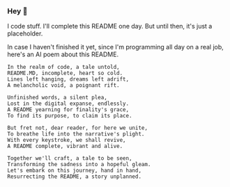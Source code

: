 ### Hey 👋

I code stuff. I'll complete this README one day. But until then, it's just a placeholder.

In case I haven't finished it yet, since I'm programming all day on a real job, here's an AI poem about this README.

```
In the realm of code, a tale untold,
README.MD, incomplete, heart so cold.
Lines left hanging, dreams left adrift,
A melancholic void, a poignant rift.

Unfinished words, a silent plea,
Lost in the digital expanse, endlessly.
A README yearning for finality's grace,
To find its purpose, to claim its place.

But fret not, dear reader, for here we unite,
To breathe life into the narrative's plight.
With every keystroke, we shall revive,
A README complete, vibrant and alive.

Together we'll craft, a tale to be seen,
Transforming the sadness into a hopeful gleam.
Let's embark on this journey, hand in hand,
Resurrecting the README, a story unplanned.
```
<!--
**miloscript/miloscript** is a ✨ _special_ ✨ repository because its `README.md` (this file) appears on your GitHub profile.

Here are some ideas to get you started:

- 🔭 I’m currently working on ...
- 🌱 I’m currently learning ...
- 👯 I’m looking to collaborate on ...
- 🤔 I’m looking for help with ...
- 💬 Ask me about ...
- 📫 How to reach me: ...
- 😄 Pronouns: ...
- ⚡ Fun fact: ...
-->
